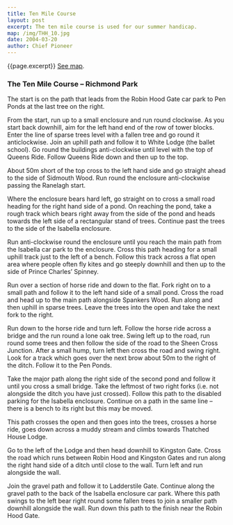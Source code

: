 ```yaml
---
title: Ten Mile Course
layout: post
excerpt: The ten mile course is used for our summer handicap.
map: /img/THH_10.jpg
date: 2004-03-20
author: Chief Pioneer
---
```


{{page.excerpt}} <a href="{{page.map}}">See map</a>.

### The Ten Mile Course – Richmond Park

The start is on the path that leads from the Robin Hood Gate car park to Pen
Ponds at the last tree on the right.

From the start, run up to a small enclosure and run round clockwise. As you
start back downhill, aim for the left hand end of the row of tower blocks.
Enter the line of sparse trees level with a fallen tree and go round it anticlockwise.
Join an uphill path and follow it to White Lodge (the ballet school).
Go round the buildings anti-clockwise until level with the top of Queens Ride.
Follow Queens Ride down and then up to the top.

About 50m short of the top cross to the left hand side and go straight ahead to
the side of Sidmouth Wood. Run round the enclosure anti-clockwise passing
the Ranelagh start.

Where the enclosure bears hard left, go straight on to cross a small road
heading for the right hand side of a pond. On reaching the pond, take a rough
track which bears right away from the side of the pond and heads towards the
left side of a rectangular stand of trees. Continue past the trees to the side of
the Isabella enclosure.

Run anti-clockwise round the enclosure until you reach the main path from the
Isabella car park to the enclosure. Cross this path heading for a small uphill
track just to the left of a bench. Follow this track across a flat open area
where people often fly kites and go steeply downhill and then up to the side of
Prince Charles’ Spinney.

Run over a section of horse ride and down to the flat. Fork right on to a small
path and follow it to the left hand side of a small pond.
Cross the road and head up to the main path alongside Spankers Wood. Run
along and then uphill in sparse trees. Leave the trees into the open and take
the next fork to the right.

Run down to the horse ride and turn left. Follow the horse ride across a bridge
and the run round a lone oak tree. Swing left up to the road, run round some
trees and then follow the side of the road to the Sheen Cross Junction.
After a small hump, turn left then cross the road and swing right. Look for a
track which goes over the next brow about 50m to the right of the ditch.
Follow it to the Pen Ponds.

Take the major path along the right side of the second pond and follow it until
you cross a small bridge. Take the leftmost of two right forks (i.e. not
alongside the ditch you have just crossed). Follow this path to the disabled
parking for the Isabella enclosure. Continue on a path in the same line –
there is a bench to its right but this may be moved. 

This path crosses the open and then goes into the trees, crosses a horse ride,
goes down across a muddy stream and climbs towards Thatched House
Lodge.

Go to the left of the Lodge and then head downhill to Kingston Gate. Cross
the road which runs between Robin Hood and Kingston Gates and run along
the right hand side of a ditch until close to the wall. Turn left and run
alongside the wall.

Join the gravel path and follow it to Ladderstile Gate. Continue along the
gravel path to the back of the Isabella enclosure car park. Where this path
swings to the left bear right round some fallen trees to join a smaller path
downhill alongside the wall. Run down this path to the finish near the Robin
Hood Gate. 
